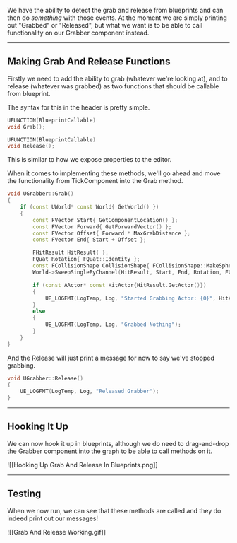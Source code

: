 We have the ability to detect the grab and release from blueprints and can then do *something* with those events. At the moment we are simply printing out "Grabbed" or "Released", but what we want is to be able to call functionality on our Grabber component instead.

---
## Making Grab And Release Functions

Firstly we need to add the ability to grab (whatever we're looking at), and to release (whatever was grabbed) as two functions that should be callable from blueprint.

The syntax for this in the header is pretty simple.

```cpp
UFUNCTION(BlueprintCallable)
void Grab();

UFUNCTION(BlueprintCallable)
void Release();
```

This is similar to how we expose properties to the editor.

When it comes to implementing these methods, we'll go ahead and move the functionality from TickComponent into the Grab method.

```cpp
void UGrabber::Grab()
{
	if (const UWorld* const World{ GetWorld() })
	{
		const FVector Start{ GetComponentLocation() };
		const FVector Forward{ GetForwardVector() };
		const FVector Offset{ Forward * MaxGrabDistance };
		const FVector End{ Start + Offset };

		FHitResult HitResult{ };
		FQuat Rotation{ FQuat::Identity };
		const FCollisionShape CollisionShape{ FCollisionShape::MakeSphere(GrabRadius) };
		World->SweepSingleByChannel(HitResult, Start, End, Rotation, ECC_GameTraceChannel2, CollisionShape);

		if (const AActor* const HitActor{HitResult.GetActor()})
		{
			UE_LOGFMT(LogTemp, Log, "Started Grabbing Actor: {0}", HitActor->GetActorNameOrLabel());
		}
		else
		{
			UE_LOGFMT(LogTemp, Log, "Grabbed Nothing");
		}
	}
}
```

And the Release will just print a message for now to say we've stopped grabbing.

```cpp
void UGrabber::Release()
{
	UE_LOGFMT(LogTemp, Log, "Released Grabber");
}
```

---
## Hooking It Up

We can now hook it up in blueprints, although we do need to drag-and-drop the Grabber component into the graph to be able to call methods on it.

![[Hooking Up Grab And Release In Blueprints.png]]

---
## Testing

When we now run, we can see that these methods are called and they do indeed print out our messages!

![[Grab And Release Working.gif]]